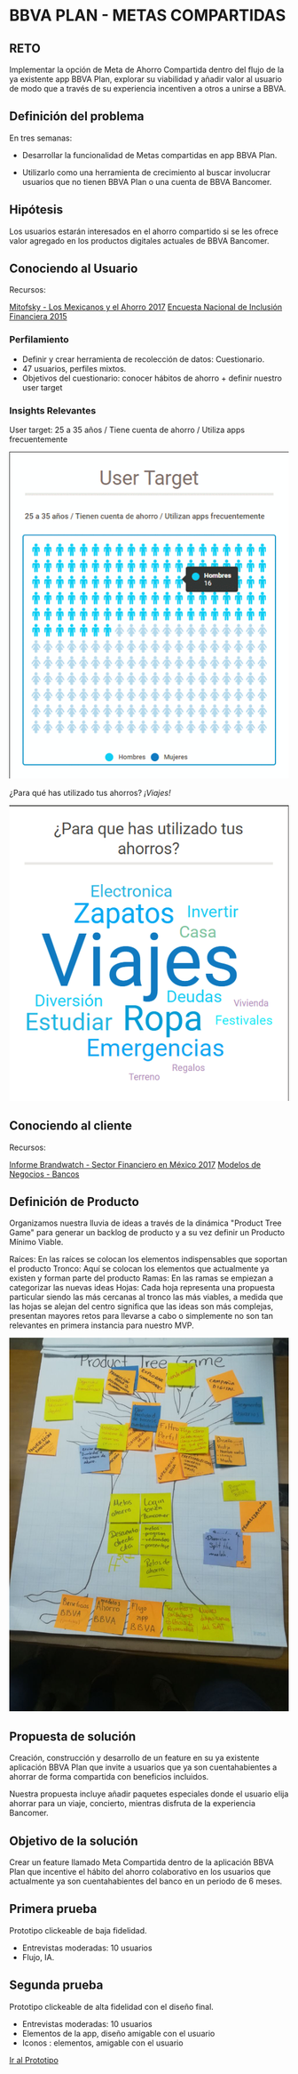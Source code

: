 # BBVA PLAN - METAS COMPARTIDAS

## RETO

Implementar la opción de Meta de Ahorro Compartida dentro del flujo de la ya existente app BBVA Plan, explorar su viabilidad y añadir valor al usuario de modo que a través de su experiencia incentiven a otros a unirse a BBVA. 

## Definición del problema

En tres semanas:

* Desarrollar la funcionalidad de Metas compartidas en app BBVA Plan. 

* Utilizarlo como una herramienta de crecimiento al buscar involucrar usuarios que no tienen BBVA Plan o una cuenta de BBVA Bancomer.

## Hipótesis

Los usuarios estarán interesados en el ahorro compartido si se les ofrece valor agregado en los productos digitales actuales de BBVA Bancomer.

## Conociendo al Usuario

Recursos:

[Mitofsky - Los Mexicanos y el Ahorro 2017](http://consulta.mx/index.php/estudios-e-investigaciones/mexico-opina/item/954-los-mexicanos-y-el-ahorro)
[Encuesta Nacional de Inclusión Financiera 2015](http://www.cnbv.gob.mx/Inclusi%C3%B3n/Paginas/Encuestas.aspx)




### Perfilamiento

* Definir y crear herramienta de recolección de datos: Cuestionario.
* 47 usuarios, perfiles mixtos.
* Objetivos del cuestionario: conocer hábitos de ahorro + definir nuestro user target

### Insights Relevantes

User target:
25 a 35 años / Tiene cuenta de ahorro / Utiliza apps frecuentemente

![target](./assets/images/hombrestarget-ANIMATION.gif)

¿Para qué has utilizado tus ahorros?
*¡Viajes!*

![word cloud](./assets/images/wordcloud.png)



## Conociendo al cliente

Recursos:

[Informe Brandwatch - Sector Financiero en México 2017](https://www.brandwatch.com/es/reports/informe-brandwatch-sector-financiero-en-mexico/)
[Modelos de Negocios - Bancos](./assets/resources/modelos_de_negocio_bancos.pdf)


## Definición de Producto

Organizamos nuestra lluvia de ideas a través de la dinámica "Product Tree Game" para generar un backlog de producto y a su vez definir un Producto Mínimo Viable.

Raíces: En las raíces se colocan los elementos indispensables que soportan el producto
Tronco: Aquí se colocan los elementos que actualmente ya existen y forman parte del producto
Ramas: En las ramas se empiezan a categorizar las nuevas ideas
Hojas: Cada hoja representa una propuesta particular siendo las más cercanas al tronco las más viables, a medida que las hojas se alejan del centro significa que las ideas son más complejas, presentan mayores retos para llevarse a cabo o simplemente no son tan relevantes en primera instancia para nuestro MVP. 

![Product Tree Game](./assets/images/IMG-20180403-WA0009.jpg)


## Propuesta de solución

Creación, construcción y desarrollo de un feature en su ya existente aplicación BBVA Plan que invite a usuarios que ya son cuentahabientes a ahorrar de forma compartida con beneficios incluidos.

Nuestra propuesta incluye añadir paquetes especiales donde el usuario elija ahorrar para un viaje, concierto, mientras disfruta de la experiencia Bancomer. 


## Objetivo de la solución

Crear un feature llamado Meta Compartida dentro de la aplicación BBVA Plan que incentive el hábito del ahorro colaborativo en los usuarios que actualmente ya son cuentahabientes del banco en un periodo de 6 meses.


## Primera prueba

Prototipo clickeable de baja fidelidad.

* Entrevistas moderadas: 10 usuarios
* Flujo, IA.

## Segunda prueba

Prototipo clickeable de alta fidelidad con el diseño final.

* Entrevistas moderadas: 10 usuarios
* Elementos de la app, diseño amigable con el usuario
* Iconos : elementos, amigable con el usuario

[Ir al Prototipo](https://app.atomic.io/d/6iUXfnGP3yvr)




